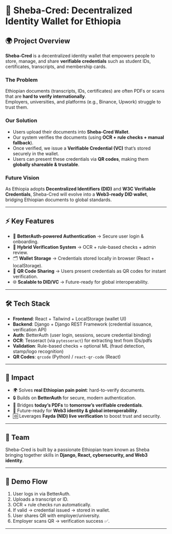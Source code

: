 # 🪪 Sheba-Cred: Decentralized Identity Wallet for Ethiopia

## 🌍 Project Overview
**Sheba-Cred** is a decentralized identity wallet that empowers people to store, manage, and share **verifiable credentials** such as student IDs, certificates, transcripts, and membership cards.  

### The Problem
Ethiopian documents (transcripts, IDs, certificates) are often PDFs or scans that are **hard to verify internationally**.  
Employers, universities, and platforms (e.g., Binance, Upwork) struggle to trust them.  

### Our Solution
- Users upload their documents into **Sheba-Cred Wallet**.  
- Our system verifies the documents (using **OCR + rule checks + manual fallback**).  
- Once verified, we issue a **Verifiable Credential (VC)** that’s stored securely in the wallet.  
- Users can present these credentials via **QR codes**, making them **globally shareable & trustable**.  

### Future Vision
As Ethiopia adopts **Decentralized Identifiers (DID)** and **W3C Verifiable Credentials**, Sheba-Cred will evolve into a **Web3-ready DID wallet**, bridging Ethiopian documents to global standards.  

---

## ⚡ Key Features
- 🔐 **BetterAuth-powered Authentication** → Secure user login & onboarding.  
- 📄 **Hybrid Verification System** → OCR + rule-based checks + admin review.  
- 🗂️ **Wallet Storage** → Credentials stored locally in browser (React + localStorage).  
- 📲 **QR Code Sharing** → Users present credentials as QR codes for instant verification.  
- 🌐 **Scalable to DID/VC** → Future-ready for global interoperability.  

---

## 🛠️ Tech Stack
- **Frontend**: React + Tailwind + LocalStorage (wallet UI)  
- **Backend**: Django + Django REST Framework (credential issuance, verification API)  
- **Auth**: BetterAuth (user login, sessions, secure credential binding)  
- **OCR**: Tesseract (via `pytesseract`) for extracting text from IDs/pdfs  
- **Validation**: Rule-based checks + optional ML (fraud detection, stamp/logo recognition)  
- **QR Codes**: `qrcode` (Python) / `react-qr-code` (React)  

---


## 📌 Impact
- 🌍 Solves **real Ethiopian pain point**: hard-to-verify documents.  
- 🔒 Builds on **BetterAuth** for secure, modern authentication.  
- 🪪 Bridges **today’s PDFs** to **tomorrow’s verifiable credentials**.  
- 🚀 Future-ready for **Web3 identity & global interoperability**.
- 🆔 Leverages **Fayda (NID) live verification** to boost trust and security.  

---

## 👥 Team
Sheba-Cred is built by a passionate Ethiopian team known as Sheba bringing together skills in **Django, React, cybersecurity, and Web3 identity**.  

---

## 📸 Demo Flow
1. User logs in via BetterAuth.  
2. Uploads a transcript or ID.  
3. OCR + rule checks run automatically.  
4. If valid → credential issued → stored in wallet.  
5. User shares QR with employer/university.  
6. Employer scans QR → verification success ✅.  

---
